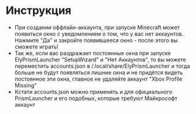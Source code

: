 # Инструкция
- При создании оффлайн-аккаунта, при запуске Minecraft может появиться окно с уведомлением о том, что у вас нет аккаунтов. Нажмите "Да" и закройте появившееся окно - после этого вы сможете играть!
- Так же, если вас раздражает постоянные окна при запуске ElyPrismLauncher "SetupWizard" и "Нет Аккаунтов", то вы можете переместить accounts.json в /.local/share/ElyPrismLauncher и тогда больше не будут появляться лишние окна и не придётся видеть постоянное эти окна, главное не удаляйте аккаунт "Xbox Profile Missing"
- Кстати accounts.json можно применять и для официального PrismLauncher и его подобных, которые требуют Майкрософт аккаунт
